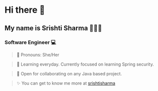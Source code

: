 # Hi there 👋
## My name is Srishti Sharma 🙋🏻‍♀️
### Software Engineer 💻
> 🌸 Pronouns: She/Her

> 🎯 Learning everyday. Currently focused on learning Spring security.

> 👯 Open for collaborating on any Java based project.

> ✨ You can get to know me more at [srishtisharma](https://srishtisharma.vercel.app/)

<!--
**thesrishtisharma/thesrishtisharma** is a ✨ _special_ ✨ repository because its `README.md` (this file) appears on your GitHub profile.

Here are some ideas to get you started:

- 🔭 I’m currently working on ...
- 🌱 I’m currently learning ...
- 👯 I’m looking to collaborate on ...
- 🤔 I’m looking for help with ...
- 💬 Ask me about ...
- 📫 How to reach me: ...
- 😄 Pronouns: ...
- ⚡ Fun fact: ...
-->
